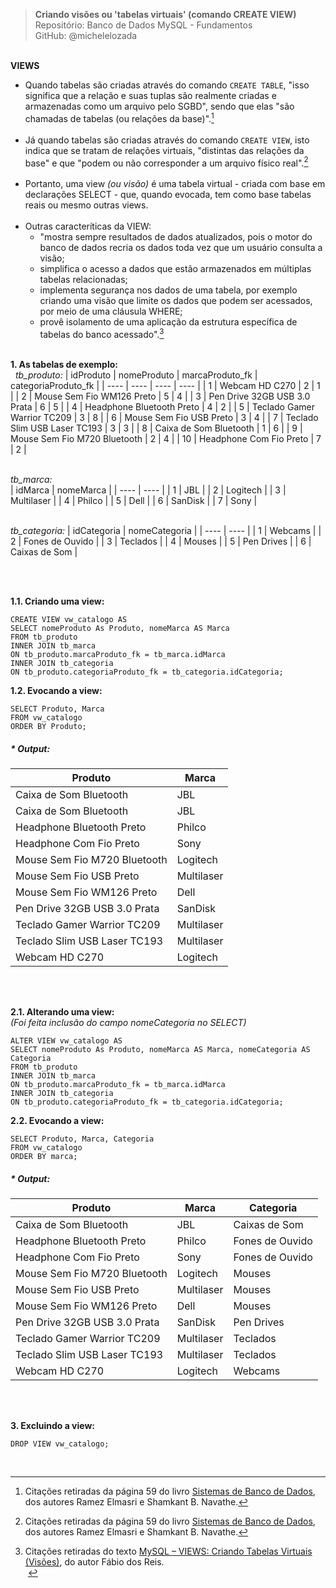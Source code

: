 > **Criando visões ou 'tabelas virtuais' (comando CREATE VIEW)**     
> Repositório: Banco de Dados MySQL - Fundamentos    
> GitHub: @michelelozada
&nbsp;
     
&nbsp;  
**VIEWS**
- Quando tabelas são criadas através do comando `CREATE TABLE`, "isso significa que a relação e 
suas tuplas são realmente criadas e armazenadas como um arquivo pelo SGBD", sendo que elas "são
chamadas de tabelas (ou relações da base)".[^1]  
&nbsp;  
- Já quando tabelas são criadas através do comando `CREATE VIEW`, isto indica que se tratam de relações
virtuais, "distintas das relações da base" e que "podem ou não corresponder a um arquivo
físico real".[^1]    
&nbsp; 
- Portanto, uma view *(ou visão)* é uma tabela virtual - criada com base em declarações SELECT - que, 
quando evocada, tem como base tabelas reais ou mesmo outras views.  
&nbsp;  
- Outras caracteríticas da VIEW: 
	- "mostra sempre resultados de dados atualizados, pois o motor do banco de dados recria os dados toda vez que um usuário consulta a visão;
	- simplifica o acesso a dados que estão armazenados em múltiplas tabelas relacionadas;
	- implementa segurança nos dados de uma tabela, por exemplo criando uma visão que limite os dados que podem ser acessados, por meio de uma cláusula WHERE;
	- provê isolamento de uma aplicação da estrutura específica de tabelas do banco acessado".[^2]
&nbsp;    
[^1]: Citações retiradas da página 59 do livro [Sistemas de Banco de Dados](https://www.bvirtual.com.br/NossoAcervo/Publicacao/168492), dos autores Ramez Elmasri e Shamkant B. Navathe.  
[^2]: Citações retiradas do texto [MySQL – VIEWS: Criando Tabelas Virtuais (Visões)](http://www.bosontreinamentos.com.br/mysql/mysql-views-criando-tabelas-virtuais-visoes-28/), do autor Fábio dos Reis.  
&nbsp;
     
&nbsp;  
**1. As tabelas de exemplo:**  
&nbsp; 
*tb_produto:*
| idProduto	 | nomeProduto			        | marcaProduto_fk	| categoriaProduto_fk |
| ----	     | ----			                | ----	            | ----                |
| 1	         | Webcam HD C270				| 2	                | 1                   |
| 2	         | Mouse Sem Fio WM126 Preto	| 5	                | 4                   |
| 3	         | Pen Drive 32GB USB 3.0 Prata | 6	                | 5                   |
| 4	         | Headphone Bluetooth Preto	| 4	                | 2                   |
| 5	         | Teclado Gamer Warrior TC209	| 3	                | 8                   |
| 6	         | Mouse Sem Fio USB Preto	    | 3	                | 4                   |
| 7	         | Teclado Slim USB Laser TC193	| 3	                | 3                   |
| 8	         | Caixa de Som Bluetooth	    | 1	                | 6                   |
| 9	         | Mouse Sem Fio M720 Bluetooth	| 2	                | 4                   |
| 10         | Headphone Com Fio Preto	    | 7	                | 2                   |

&nbsp;    
*tb_marca:*  
| idMarca | nomeMarca  | 
| ----	  | ----       |
| 1	      | JBL        |
| 2	      | Logitech   |
| 3	      | Multilaser |
| 4	      | Philco     |
| 5	      | Dell       |
| 6	      | SanDisk    |
| 7	      | Sony       |

&nbsp;    
*tb_categoria:* 
| idCategoria | nomeCategoria	| 
| ----	      | ----            |
| 1	          | Webcams		    |
| 2	          | Fones de Ouvido |
| 3	          | Teclados        |
| 4	          | Mouses          |
| 5	          | Pen Drives      |
| 6           | Caixas de Som   |

&nbsp;
     
&nbsp;  
**1.1. Criando uma view:**  
```mysql
CREATE VIEW vw_catalogo AS 
SELECT nomeProduto As Produto, nomeMarca AS Marca
FROM tb_produto
INNER JOIN tb_marca
ON tb_produto.marcaProduto_fk = tb_marca.idMarca
INNER JOIN tb_categoria 
ON tb_produto.categoriaProduto_fk = tb_categoria.idCategoria;
```
**1.2. Evocando a view:** 
```mysql
SELECT Produto, Marca
FROM vw_catalogo
ORDER BY Produto;
```
##### * Output:
| Produto	    				| Marca      |
| ----	    					| ----     	 |
| Caixa de Som Bluetooth	    | JBL        |
| Caixa de Som Bluetooth	    | JBL        |
| Headphone Bluetooth Preto	    | Philco     |
| Headphone Com Fio Preto	    | Sony       |
| Mouse Sem Fio M720 Bluetooth	| Logitech   |
| Mouse Sem Fio USB Preto	    | Multilaser |
| Mouse Sem Fio WM126 Preto     | Dell       |
| Pen Drive 32GB USB 3.0 Prata  | SanDisk    |
| Teclado Gamer Warrior TC209   | Multilaser |
| Teclado Slim USB Laser TC193  | Multilaser |
| Webcam HD C270                | Logitech   |

&nbsp;

&nbsp;  
**2.1. Alterando uma view:**  
*(Foi feita inclusão do campo *nomeCategoria no* SELECT)*
```mysql
ALTER VIEW vw_catalogo AS 
SELECT nomeProduto As Produto, nomeMarca AS Marca, nomeCategoria AS Categoria
FROM tb_produto
INNER JOIN tb_marca
ON tb_produto.marcaProduto_fk = tb_marca.idMarca
INNER JOIN tb_categoria 
ON tb_produto.categoriaProduto_fk = tb_categoria.idCategoria;
```
**2.2. Evocando a view:** 
```mysql
SELECT Produto, Marca, Categoria
FROM vw_catalogo
ORDER BY marca;
```
##### * Output:
| Produto	    				| Marca      | Categoria       |
| ----	    					| ----     	 | ----            |
| Caixa de Som Bluetooth	    | JBL        | Caixas de Som   |
| Headphone Bluetooth Preto	    | Philco     | Fones de Ouvido |
| Headphone Com Fio Preto	    | Sony       | Fones de Ouvido |
| Mouse Sem Fio M720 Bluetooth	| Logitech   | Mouses          | 
| Mouse Sem Fio USB Preto	    | Multilaser | Mouses          | 
| Mouse Sem Fio WM126 Preto     | Dell       | Mouses          | 
| Pen Drive 32GB USB 3.0 Prata  | SanDisk    | Pen Drives      | 
| Teclado Gamer Warrior TC209   | Multilaser | Teclados        |
| Teclado Slim USB Laser TC193  | Multilaser | Teclados        |
| Webcam HD C270                | Logitech   | Webcams         |

&nbsp;

&nbsp;  
**3. Excluindo a view:**  
```mysql
DROP VIEW vw_catalogo;
```
&nbsp;  